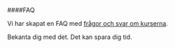 ####FAQ

Vi har skapat en FAQ med [frågor och svar om kurserna](kurser/faq).

Bekanta dig med det. Det kan spara dig tid.
